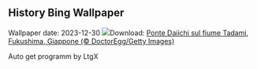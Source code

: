 ## History Bing Wallpaper
Wallpaper date: 2023-12-30
![](https://www.bing.com/th?id=OHR.TadamiWinter_IT-IT9712600092_UHD.jpg&w=1000)Download: [Ponte Daiichi sul fiume Tadami, Fukushima, Giappone (© DoctorEgg/Getty Images)](https://www.bing.com/th?id=OHR.TadamiWinter_IT-IT9712600092_UHD.jpg)

Auto get programm by LtgX
